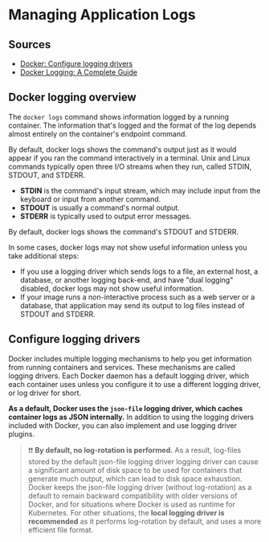# Managing Application Logs

## Sources
- [Docker: Configure logging drivers](https://docs.docker.com/config/containers/logging/configure/)
- [Docker Logging: A Complete Guide](https://sematext.com/guides/docker-logs/)

## Docker logging overview

The `docker logs` command shows information logged by a running container. The information that's logged and the format of the log depends almost entirely on the container's endpoint command.

By default, docker logs shows the command's output just as it would appear if you ran the command interactively in a terminal. Unix and Linux commands typically open three I/O streams when they run, called STDIN, STDOUT, and STDERR. 
- **STDIN** is the command's input stream, which may include input from the keyboard or input from another command. 
- **STDOUT** is usually a command's normal output.
- **STDERR** is typically used to output error messages. 

By default, docker logs shows the command's STDOUT and STDERR. 

In some cases, docker logs may not show useful information unless you take additional steps:
- If you use a logging driver which sends logs to a file, an external host, a database, or another logging back-end, and have "dual logging" disabled, docker logs may not show useful information.
- If your image runs a non-interactive process such as a web server or a database, that application may send its output to log files instead of STDOUT and STDERR.


## Configure logging drivers
Docker includes multiple logging mechanisms to help you get information from running containers and services. These mechanisms are called logging drivers. Each Docker daemon has a default logging driver, which each container uses unless you configure it to use a different logging driver, or log driver for short.

**As a default, Docker uses the `json-file` logging driver, which caches container logs as JSON internally.** In addition to using the logging drivers included with Docker, you can also implement and use logging driver plugins.

> ❗❗ **By default, no log-rotation is performed.** As a result, log-files stored by the default json-file logging driver logging driver can cause a significant amount of disk space to be used for containers that generate much output, which can lead to disk space exhaustion. Docker keeps the json-file logging driver (without log-rotation) as a default to remain backward compatibility with older versions of Docker, and for situations where Docker is used as runtime for Kubernetes. For other situations, the **local logging driver is recommended** as it performs log-rotation by default, and uses a more efficient file format.

